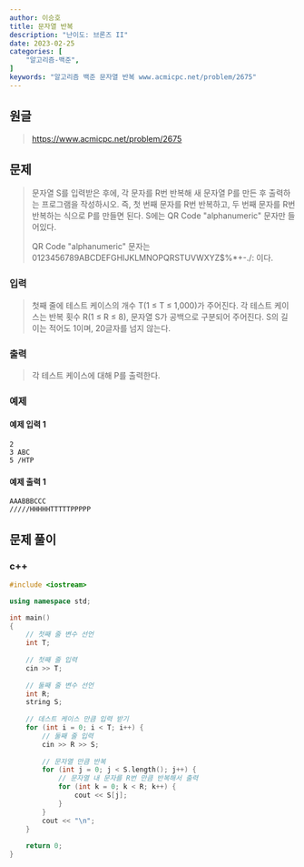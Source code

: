 ```yaml
---
author: 이승호
title: 문자열 반복
description: "난이도: 브론즈 II"
date: 2023-02-25
categories: [
    "알고리즘-백준",
]
keywords: "알고리즘 백준 문자열 반복 www.acmicpc.net/problem/2675"
---
```


## 원글
> https://www.acmicpc.net/problem/2675

## 문제

> 문자열 S를 입력받은 후에, 각 문자를 R번 반복해 새 문자열 P를 만든 후 출력하는 프로그램을 작성하시오. 즉, 첫 번째 문자를 R번 반복하고, 두 번째 문자를 R번 반복하는 식으로 P를 만들면 된다. S에는 QR Code "alphanumeric" 문자만 들어있다.
> 
> QR Code "alphanumeric" 문자는 0123456789ABCDEFGHIJKLMNOPQRSTUVWXYZ\$%*+-./: 이다.

### 입력

> 첫째 줄에 테스트 케이스의 개수 T(1 ≤ T ≤ 1,000)가 주어진다. 각 테스트 케이스는 반복 횟수 R(1 ≤ R ≤ 8), 문자열 S가 공백으로 구분되어 주어진다. S의 길이는 적어도 1이며, 20글자를 넘지 않는다.

### 출력

> 각 테스트 케이스에 대해 P를 출력한다.

### 예제

#### 예제 입력 1

```
2
3 ABC
5 /HTP
```

#### 예제 출력 1

```
AAABBBCCC
/////HHHHHTTTTTPPPPP
```

## 문제 풀이

### c++
```c++
#include <iostream>

using namespace std;

int main()
{
    // 첫째 줄 변수 선언
    int T;
    
    // 첫째 줄 입력
    cin >> T;
    
    // 둘째 줄 변수 선언
    int R;
    string S;
    
    // 데스트 케이스 만큼 입력 받기
    for (int i = 0; i < T; i++) {
        // 둘째 줄 입력
        cin >> R >> S;
        
        // 문자열 만큼 반복
        for (int j = 0; j < S.length(); j++) {
            // 문자열 내 문자를 R번 만큼 반복해서 출력
            for (int k = 0; k < R; k++) {
                cout << S[j];
            }
        }
        cout << "\n";
    }
    
    return 0;
}
```